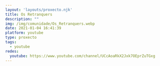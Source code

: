 ```yaml
---
layout: 'layouts/proxecto.njk'
title: Os Retranquers
description: ""
img: /img/comunidade/Os_Retranquers.webp
date: 2021-01-04 16:41:39
platform: youtube
type: proxecto
tags:
  - youtube
redes:
  youtube: https://www.youtube.com/channel/UCcAoaRkX2Jxk7OEprZuTGxg
---
```

